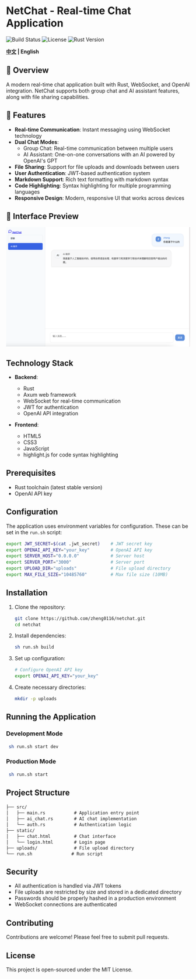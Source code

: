 # NetChat - Real-time Chat Application
 
 ![Build Status](https://img.shields.io/badge/build-chat-brightgreen) ![License](https://img.shields.io/badge/license-MIT-blue) ![Rust Version](https://img.shields.io/badge/rust-1.80.1-blue)

 <strong>[中文](./README_zh.md) | English</strong>
## 🌟 Overview
A modern real-time chat application built with Rust, WebSocket, and OpenAI integration. NetChat supports both group chat and AI assistant features, along with file sharing capabilities.

## 🚀 Features

- **Real-time Communication**: Instant messaging using WebSocket technology
- **Dual Chat Modes**:
  - Group Chat: Real-time communication between multiple users
  - AI Assistant: One-on-one conversations with an AI powered by OpenAI's GPT
- **File Sharing**: Support for file uploads and downloads between users
- **User Authentication**: JWT-based authentication system
- **Markdown Support**: Rich text formatting with markdown syntax
- **Code Highlighting**: Syntax highlighting for multiple programming languages
- **Responsive Design**: Modern, responsive UI that works across devices
## 📌 Interface Preview
![NetChat System Interface](./images/web.jpg)
## Technology Stack

- **Backend**:
  - Rust
  - Axum web framework
  - WebSocket for real-time communication
  - JWT for authentication
  - OpenAI API integration

- **Frontend**:
  - HTML5
  - CSS3
  - JavaScript
  - highlight.js for code syntax highlighting

## Prerequisites

- Rust toolchain (latest stable version)
- OpenAI API key

## Configuration

The application uses environment variables for configuration. These can be set in the `run.sh` script:

```bash
export JWT_SECRET=$(cat .jwt_secret)    # JWT secret key
export OPENAI_API_KEY="your_key"        # OpenAI API key
export SERVER_HOST="0.0.0.0"            # Server host
export SERVER_PORT="3000"               # Server port
export UPLOAD_DIR="uploads"             # File upload directory
export MAX_FILE_SIZE="10485760"         # Max file size (10MB)
```

## Installation

1. Clone the repository:
   ```bash
   git clone https://github.com/zheng0116/netchat.git
   cd netchat
   ```

2. Install dependencies:
   ```bash
   sh run.sh build
   ```

3. Set up configuration:
   ```bash
   # Configure OpenAI API key
   export OPENAI_API_KEY="your_key"
   ```

4. Create necessary directories:
   ```bash
   mkdir -p uploads
   ```

## Running the Application

### Development Mode

```bash
 sh run.sh start dev
```

### Production Mode

```bash
 sh run.sh start
```


## Project Structure

```
├── src/
│   ├── main.rs           # Application entry point
│   ├── ai_chat.rs        # AI chat implementation
│   └── auth.rs           # Authentication logic
├── static/
│   ├── chat.html         # Chat interface
│   └── login.html        # Login page
├── uploads/              # File upload directory
└── run.sh               # Run script
```

## Security

- All authentication is handled via JWT tokens
- File uploads are restricted by size and stored in a dedicated directory
- Passwords should be properly hashed in a production environment
- WebSocket connections are authenticated

## Contributing

Contributions are welcome! Please feel free to submit pull requests.

## License

This project is open-sourced under the MIT License.